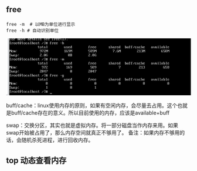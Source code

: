 ## free

```
free -m  # 以MB为单位进行显示
free -h # 自动识别单位
```

 ![image-20201015154200039](../img/image-20201015154200039.png)



buff/cache：linux使用内存的原则，如果有空闲内存，会尽量去占用。这个也就是buff/cache存在的意义。所以目前使用的内存，应该是available+buff

swap：交换分区，其实也就是虚拟内存。将一部分磁盘当作内存来用。如果swap开始被占用了，那么内存空间就真正不够用了。
备注：如果内存不够用的话，会随机杀死进程，进行回收内存。

## top 动态查看内存

